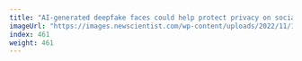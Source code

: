 ```yaml
---
title: "AI-generated deepfake faces could help protect privacy on social media"
imageUrl: "https://images.newscientist.com/wp-content/uploads/2022/11/17174857/SEI_134039137.jpg?width=600"
index: 461
weight: 461
---
```

